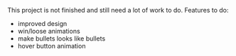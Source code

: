 This project is not finished and still need a lot of work to do.
Features to do:
- improved design
- win/loose animations
- make bullets looks like bullets
- hover button animation
